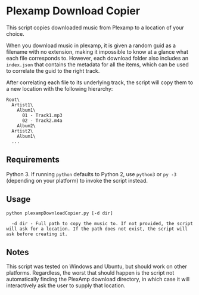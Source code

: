 # Plexamp Download Copier

This script copies downloaded music from Plexamp to a location of your choice.

When you download music in plexamp, it is given a random guid as a filename with no extension, making it impossible to know at a glance what each file corresponds to. However, each download folder also includes an `index.json` that contains the metadata for all the items, which can be used to correlate the guid to the right track.

After correlating each file to its underlying track, the script will copy them to a new location with the following hierarchy:

```
Root\
  Artist1\
    Album1\
      01 - Track1.mp3
      02 - Track2.m4a
    Album2\
  Artist2\
    Album1\
  ...
```

## Requirements

Python 3. If running `python` defaults to Python 2, use `python3` or `py -3` (depending on your platform) to invoke the script instead.

## Usage

```
python plexampDownloadCopier.py [-d dir]

  -d dir - Full path to copy the music to. If not provided, the script will ask for a location. If the path does not exist, the script will ask before creating it.
```

## Notes

This script was tested on Windows and Ubuntu, but should work on other platforms. Regardless, the worst that should happen is the script not automatically finding the PlexAmp download directory, in which case it will interactively ask the user to supply that location.
